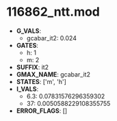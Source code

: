 # 116862_ntt.mod

- **G_VALS**:
  - gcabar_it2: 0.024
- **GATES**:
  - h: 1
  - m: 2
- **SUFFIX**: it2
- **GMAX_NAME**: gcabar_it2
- **STATES**: ['m', 'h']
- **I_VALS**:
  - 6.3: 0.07831576296359302
  - 37: 0.0050588229108355755
- **ERROR_FLAGS**: []
